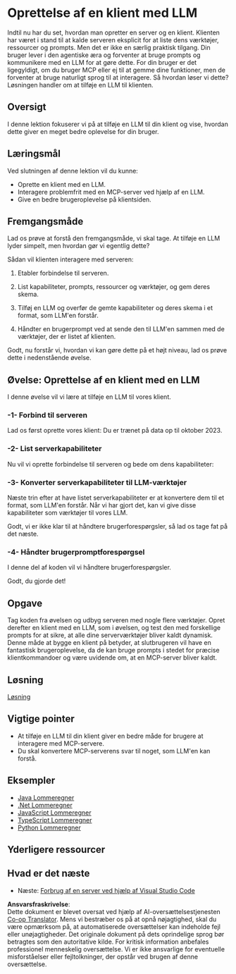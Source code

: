 <!--
CO_OP_TRANSLATOR_METADATA:
{
  "original_hash": "abbb199eb22fdffa44a0de4db6a5ea49",
  "translation_date": "2025-05-17T10:22:27+00:00",
  "source_file": "03-GettingStarted/03-llm-client/README.md",
  "language_code": "da"
}
-->
# Oprettelse af en klient med LLM

Indtil nu har du set, hvordan man opretter en server og en klient. Klienten har været i stand til at kalde serveren eksplicit for at liste dens værktøjer, ressourcer og prompts. Men det er ikke en særlig praktisk tilgang. Din bruger lever i den agentiske æra og forventer at bruge prompts og kommunikere med en LLM for at gøre dette. For din bruger er det ligegyldigt, om du bruger MCP eller ej til at gemme dine funktioner, men de forventer at bruge naturligt sprog til at interagere. Så hvordan løser vi dette? Løsningen handler om at tilføje en LLM til klienten.

## Oversigt

I denne lektion fokuserer vi på at tilføje en LLM til din klient og vise, hvordan dette giver en meget bedre oplevelse for din bruger.

## Læringsmål

Ved slutningen af denne lektion vil du kunne:

- Oprette en klient med en LLM.
- Interagere problemfrit med en MCP-server ved hjælp af en LLM.
- Give en bedre brugeroplevelse på klientsiden.

## Fremgangsmåde

Lad os prøve at forstå den fremgangsmåde, vi skal tage. At tilføje en LLM lyder simpelt, men hvordan gør vi egentlig dette?

Sådan vil klienten interagere med serveren:

1. Etabler forbindelse til serveren.

1. List kapabiliteter, prompts, ressourcer og værktøjer, og gem deres skema.

1. Tilføj en LLM og overfør de gemte kapabiliteter og deres skema i et format, som LLM'en forstår.

1. Håndter en brugerprompt ved at sende den til LLM'en sammen med de værktøjer, der er listet af klienten.

Godt, nu forstår vi, hvordan vi kan gøre dette på et højt niveau, lad os prøve dette i nedenstående øvelse.

## Øvelse: Oprettelse af en klient med en LLM

I denne øvelse vil vi lære at tilføje en LLM til vores klient.

### -1- Forbind til serveren

Lad os først oprette vores klient:
Du er trænet på data op til oktober 2023. 

### -2- List serverkapabiliteter

Nu vil vi oprette forbindelse til serveren og bede om dens kapabiliteter:

### -3- Konverter serverkapabiliteter til LLM-værktøjer

Næste trin efter at have listet serverkapabiliteter er at konvertere dem til et format, som LLM'en forstår. Når vi har gjort det, kan vi give disse kapabiliteter som værktøjer til vores LLM.

Godt, vi er ikke klar til at håndtere brugerforespørgsler, så lad os tage fat på det næste.

### -4- Håndter brugerpromptforespørgsel

I denne del af koden vil vi håndtere brugerforespørgsler.

Godt, du gjorde det!

## Opgave

Tag koden fra øvelsen og udbyg serveren med nogle flere værktøjer. Opret derefter en klient med en LLM, som i øvelsen, og test den med forskellige prompts for at sikre, at alle dine serverværktøjer bliver kaldt dynamisk. Denne måde at bygge en klient på betyder, at slutbrugeren vil have en fantastisk brugeroplevelse, da de kan bruge prompts i stedet for præcise klientkommandoer og være uvidende om, at en MCP-server bliver kaldt.

## Løsning 

[Løsning](/03-GettingStarted/03-llm-client/solution/README.md)

## Vigtige pointer

- At tilføje en LLM til din klient giver en bedre måde for brugere at interagere med MCP-servere.
- Du skal konvertere MCP-serverens svar til noget, som LLM'en kan forstå.

## Eksempler

- [Java Lommeregner](../samples/java/calculator/README.md)
- [.Net Lommeregner](../../../../03-GettingStarted/samples/csharp)
- [JavaScript Lommeregner](../samples/javascript/README.md)
- [TypeScript Lommeregner](../samples/typescript/README.md)
- [Python Lommeregner](../../../../03-GettingStarted/samples/python)

## Yderligere ressourcer

## Hvad er det næste

- Næste: [Forbrug af en server ved hjælp af Visual Studio Code](/03-GettingStarted/04-vscode/README.md)

**Ansvarsfraskrivelse**:  
Dette dokument er blevet oversat ved hjælp af AI-oversættelsestjenesten [Co-op Translator](https://github.com/Azure/co-op-translator). Mens vi bestræber os på at opnå nøjagtighed, skal du være opmærksom på, at automatiserede oversættelser kan indeholde fejl eller unøjagtigheder. Det originale dokument på dets oprindelige sprog bør betragtes som den autoritative kilde. For kritisk information anbefales professionel menneskelig oversættelse. Vi er ikke ansvarlige for eventuelle misforståelser eller fejltolkninger, der opstår ved brugen af denne oversættelse.